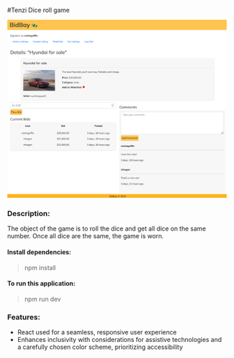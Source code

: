 #Tenzi
Dice roll game


![Tenzi:](https://github.com/zerrynlh/BidBay/blob/main/commerce/auctions/static/images/bidbay3.png)

### Description:
The object of the game is to roll the dice and get all dice on the same number. Once all dice are the same, the game is worn.

#### Install dependencies:
>npm install

#### To run this application:
>npm run dev

### Features:
- React used for a seamless, responsive user experience
- Enhances inclusivity with considerations for assistive technologies and a carefully chosen color scheme, prioritizing accessibility
